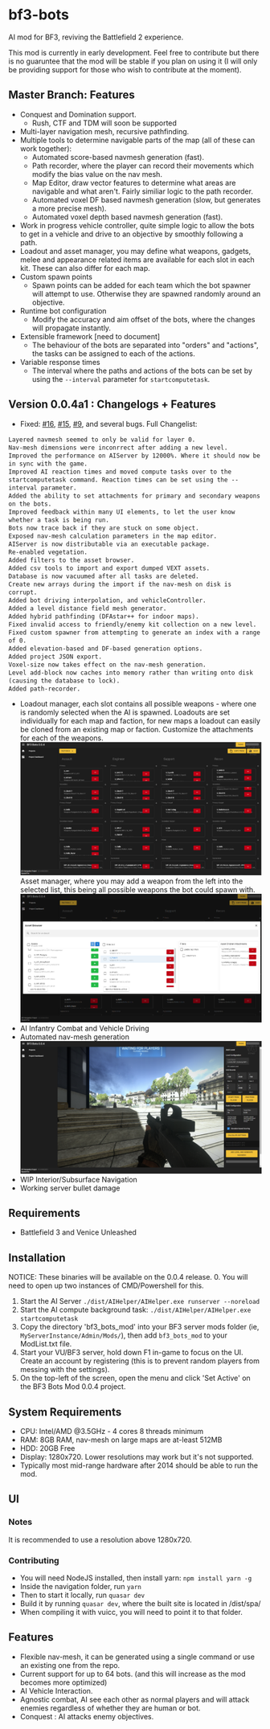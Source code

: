 # bf3-bots
AI mod for BF3, reviving the Battlefield 2 experience.

This mod is currently in early development. Feel free to contribute but there is no guaruntee that the mod will be stable if you plan on using it (I will only be providing support for those who wish to contribute at the moment).

## Master Branch: Features
- Conquest and Domination support. 
    - Rush, CTF and TDM will soon be supported
- Multi-layer navigation mesh, recursive pathfinding.
- Multiple tools to determine navigable parts of the map (all of these can work together):
    - Automated score-based navmesh generation (fast).
    - Path recorder, where the player can record their movements which modify the bias value on the nav mesh.
    - Map Editor, draw vector features to determine what areas are navigable and what aren't. Fairly similiar logic to the path recorder.
    - Automated voxel DF based navmesh generation (slow, but generates a more precise mesh).
    - Automated voxel depth based navmesh generation (fast).
- Work in progress vehicle controller, quite simple logic to allow the bots to get in a vehicle and drive to an objective by smoothly following a path.
- Loadout and asset manager, you may define what weapons, gadgets, melee and appearance related items are available for each slot in each kit. These can also differ for each map.
- Custom spawn points
    - Spawn points can be added for each team which the bot spawner will attempt to use. Otherwise they are spawned randomly around an objective.
- Runtime bot configuration
    - Modify the accuracy and aim offset of the bots, where the changes will propagate instantly.
- Extensible framework [need to document]
    - The behaviour of the bots are separated into "orders" and "actions", the tasks can be assigned to each of the actions. 
- Variable response times
    - The interval where the paths and actions of the bots can be set by using the `--interval` parameter for `startcomputetask`.

## Version 0.0.4a1 : Changelogs + Features
- Fixed: [#16](https://github.com/SquarerFive/bf3-bots/issues/16), [#15](https://github.com/SquarerFive/bf3-bots/issues/15), [#9](https://github.com/SquarerFive/bf3-bots/issues/9), and several bugs. Full Changelist:
```
Layered navmesh seemed to only be valid for layer 0.
Nav-mesh dimensions were inconrrect after adding a new level.
Improved the performance on AIServer by 12000%. Where it should now be in sync with the game.
Improved AI reaction times and moved compute tasks over to the startcomputetask command. Reaction times can be set using the --interval parameter.
Added the ability to set attachments for primary and secondary weapons on the bots.
Improved feedback within many UI elements, to let the user know whether a task is being run.
Bots now trace back if they are stuck on some object.
Exposed nav-mesh calculation parameters in the map editor.
AIServer is now distributable via an executable package.
Re-enabled vegetation.
Added filters to the asset browser.
Added csv tools to import and export dumped VEXT assets.
Database is now vacuumed after all tasks are deleted.
Create new arrays during the import if the nav-mesh on disk is corrupt.
Added bot driving interpolation, and vehicleController.
Added a level distance field mesh generator.
Added hybrid pathfinding (DFAstar++ for indoor maps).
Fixed invalid access to friendly/enemy kit collection on a new level.
Fixed custom spawner from attempting to generate an index with a range of 0.
Added elevation-based and DF-based generation options.
Added project JSON export.
Voxel-size now takes effect on the nav-mesh generation.
Level add-block now caches into memory rather than writing onto disk (causing the database to lock).
Added path-recorder.
```
- Loadout manager, each slot contains all possible weapons - where one is randomly selected when the AI is spawned. Loadouts are set individually for each map and faction, for new maps a loadout can easily be cloned from an existing map or faction. Customize the attachments for each of the weapons.
![Loadout Screen](./docs/images/loadout_screen.png)
Asset manager, where you may add a weapon from the left into the selected list, this being all possible weapons the bot could spawn with.
![Asset Viewer](./docs/images/asset_viewer.png)
- AI Infantry Combat and Vehicle Driving
- Automated nav-mesh generation
![Add level prompt](./docs/images/add-level-0-0-4.png)
- WIP Interior/Subsurface Navigation
- Working server bullet damage

## Requirements
- Battlefield 3 and Venice Unleashed

## Installation
NOTICE: These binaries will be available on the 0.0.4 release.
0. You will need to open up two instances of CMD/Powershell for this.
1. Start the AI Server ```./dist/AIHelper/AIHelper.exe runserver --noreload```
2. Start the AI compute background task: ```./dist/AIHelper/AIHelper.exe startcomputetask```
3. Copy the directory 'bf3_bots_mod' into your BF3 server mods folder (ie, `MyServerInstance/Admin/Mods/`), then add `bf3_bots_mod` to your ModList.txt file.
4. Start your VU/BF3 server, hold down F1 in-game to focus on the UI. Create an account by registering (this is to prevent random players from messing with the settings).
5. On the top-left of the screen, open the menu and click 'Set Active' on the BF3 Bots Mod 0.0.4 project.

## System Requirements
- CPU: Intel/AMD @3.5GHz - 4 cores 8 threads minimum
- RAM: 8GB RAM, nav-mesh on large maps are at-least 512MB
- HDD: 20GB Free
- Display: 1280x720. Lower resolutions may work but it's not supported.
- Typically most mid-range hardware after 2014 should be able to run the mod.


## UI
### Notes
It is recommended to use a resolution above 1280x720.
### Contributing
- You will need NodeJS installed, then install yarn: `npm install yarn -g`
- Inside the navigation folder, run `yarn`
- Then to start it locally, run `quasar dev`
- Build it by running `quasar dev`, where the built site is located in /dist/spa/
- When compiling it with vuicc, you will need to point it to that folder.


## Features
- Flexible nav-mesh, it can be generated using a single command or use an existing one from the repo.
- Current support for up to 64 bots. (and this will increase as the mod becomes more optimized)
- AI Vehicle Interaction.
- Agnostic combat, AI see each other as normal players and will attack enemies regardless of whether they are human or bot.
- Conquest : AI attacks enemy objectives.
